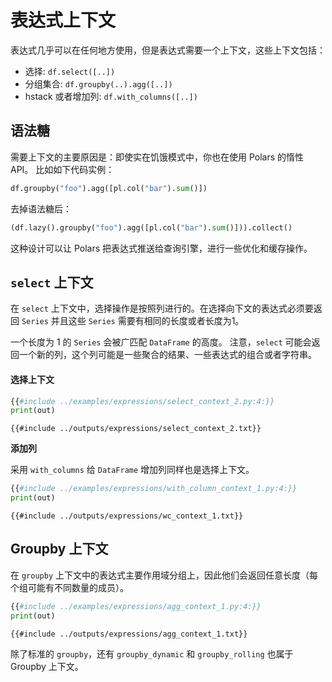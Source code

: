 # 表达式上下文

表达式几乎可以在任何地方使用，但是表达式需要一个上下文，这些上下文包括：

- 选择: `df.select([..])`
- 分组集合: `df.groupby(..).agg([..])`
- hstack 或者增加列: `df.with_columns([..])`

## 语法糖

需要上下文的主要原因是：即使实在饥饿模式中，你也在使用 Polars 的惰性API。
比如如下代码实例：

```python
df.groupby("foo").agg([pl.col("bar").sum()])
```

去掉语法糖后：

```python
(df.lazy().groupby("foo").agg([pl.col("bar").sum()])).collect()
```

这种设计可以让 Polars 把表达式推送给查询引擎，进行一些优化和缓存操作。

## `select` 上下文
 
在 `select` 上下文中，选择操作是按照列进行的。在选择向下文的表达式必须要返回 `Series` 并且这些 `Series` 需要有相同的长度或者长度为1。

一个长度为 1 的 `Series` 会被广匹配 `DataFrame` 的高度。
注意，`select` 可能会返回一个新的列，这个列可能是一些聚合的结果、一些表达式的组合或者字符串。

#### 选择上下文

```python
{{#include ../examples/expressions/select_context_2.py:4:}}
print(out)
```

```text
{{#include ../outputs/expressions/select_context_2.txt}}
```

**添加列**

采用 `with_columns` 给 `DataFrame` 增加列同样也是选择上下文。

```python
{{#include ../examples/expressions/with_column_context_1.py:4:}}
print(out)
```

```text
{{#include ../outputs/expressions/wc_context_1.txt}}
```

## Groupby 上下文

在 `groupby` 上下文中的表达式主要作用域分组上，因此他们会返回任意长度（每个组可能有不同数量的成员）。

```python
{{#include ../examples/expressions/agg_context_1.py:4:}}
print(out)
```

```text
{{#include ../outputs/expressions/agg_context_1.txt}}
```

除了标准的 `groupby`，还有 `groupby_dynamic` 和 `groupby_rolling` 也属于 Groupby 上下文。